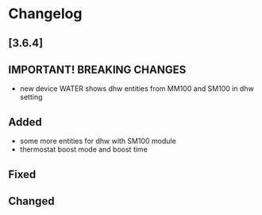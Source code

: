 # Changelog

## [3.6.4]

## **IMPORTANT! BREAKING CHANGES**

- new device WATER shows dhw entities from MM100 and SM100 in dhw setting

## Added

- some more entities for dhw with SM100 module
- thermostat boost mode and boost time

## Fixed

## Changed
